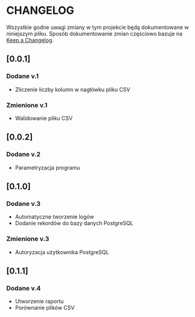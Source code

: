 # CHANGELOG

Wszystkie  godne uwagi zmiany w tym projekcie będą dokumentowane w niniejszym pliku.
Sposób dokumentowanie zmian częściowo bazuje na [Keep a Changelog](https://keepachangelog.com/en/1.1.0/).

## [0.0.1]

### Dodane v.1

- Zliczenie liczby kolumn w nagłówku pliku CSV

### Zmienione v.1

- Walidowanie pliku CSV

## [0.0.2]

### Dodane v.2

- Parametryzacja programu

## [0.1.0]

### Dodane v.3

- Automatyczne tworzenie logów
- Dodanie rekordów do bazy danych PostgreSQL

### Zmienione v.3

- Autoryzacja użytkownika PostgreSQL

## [0.1.1]

### Dodane v.4

- Utworzenie raportu
- Porównanie plików CSV
